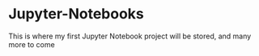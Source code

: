 # Jupyter-Notebooks
This is where my first Jupyter Notebook project will be stored, and many more to come
